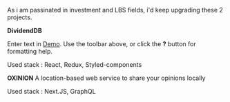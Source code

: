 



As i am passinated in investment and LBS fields, i'd keep upgrading these 2 projects. 


**DividendDB**

Enter text in [Demo](http://dividend.vercel.app). Use the toolbar above, or click the **?** button for formatting help.

Used stack : React, Redux, Styled-components


**OXINION**
A location-based web service to share your opinions locally

Used stack : Next.JS, GraphQL


